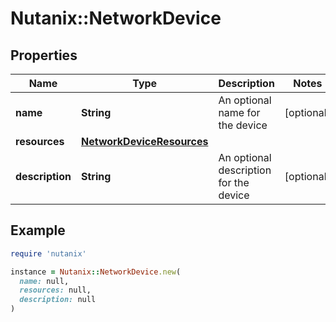 # Nutanix::NetworkDevice

## Properties

| Name | Type | Description | Notes |
| ---- | ---- | ----------- | ----- |
| **name** | **String** | An optional name for the device | [optional] |
| **resources** | [**NetworkDeviceResources**](NetworkDeviceResources.md) |  |  |
| **description** | **String** | An optional description for the device | [optional] |

## Example

```ruby
require 'nutanix'

instance = Nutanix::NetworkDevice.new(
  name: null,
  resources: null,
  description: null
)
```

